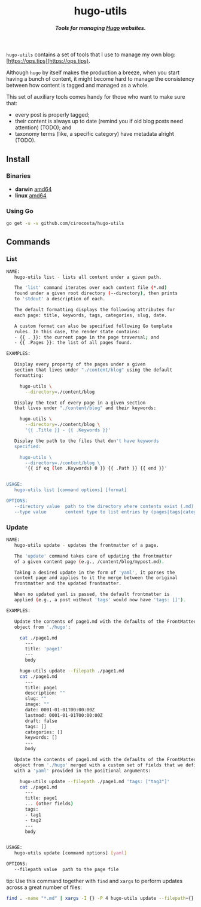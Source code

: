 <h1 align="center">hugo-utils</h1>

<h5 align="center">Tools for managing <a href="https://gohugo.io">Hugo</a> websites.</h5>

<br/>

`hugo-utils` contains a set of tools that I use to manage my own blog: [https://ops.tips](https://ops.tips).

Although `hugo` by itself makes the production a breeze, when you start having a bunch of content, it might become hard to manage the consistency between how content is tagged and managed as a whole.

This set of auxiliary tools comes handy for those who want to make sure that:

- every post is properly tagged; 
- their content is always up to date (remind you if old blog posts need attention) (TODO); and
- taxonomy terms (like, a specific category) have metadata alright (TODO).

## Install

### Binaries

- **darwin** [amd64](https://github.com/cirocosta/hugo-utils/releases/download/0.0.3/hugo-utils_0.0.3_darwin_amd64.tar.gz)
- **linux** [amd64](https://github.com/cirocosta/hugo-utils/releases/download/0.0.3/hugo-utils_0.0.3_linux_amd64.tar.gz)

### Using Go

```sh
go get -u -v github.com/cirocosta/hugo-utils
```

## Commands

### List

```sh
NAME:
   hugo-utils list - lists all content under a given path.

   The 'list' command iterates over each content file (*.md)
   found under a given root directory (--directory), then prints
   to 'stdout' a description of each.

   The default formatting displays the following attributes for
   each page: title, keywords, tags, categories, slug, date.

   A custom format can also be specified following Go template
   rules. In this case, the render state contains:
   - {{ . }}: the current page in the page traversal; and
   - {{ .Pages }}: the list of all pages found.

EXAMPLES:

   Display every property of the pages under a given
   section that lives under "./content/blog" using the default
   formatting:

     hugo-utils \
       --directory=./content/blog

   Display the text of every page in a given section
   that lives under "./content/blog" and their keywords:

     hugo-utils \
       --directory=./content/blog \
       '{{ .Title }} - {{ .Keywords }}'

   Display the path to the files that don't have keywords
   specified:

     hugo-utils \
       --directory=./content/blog \
       '{{ if eq (len .Keywords) 0 }} {{ .Path }} {{ end }}'


USAGE:
   hugo-utils list [command options] [format]

OPTIONS:
   --directory value  path to the directory where contents exist (.md)
   --type value       content type to list entries by (pages|tags|categories) (default: "pages")
```

### Update

```sh
NAME:
   hugo-utils update - updates the frontmatter of a page.

   The 'update' command takes care of updating the frontmatter
   of a given content page (e.g., /content/blog/mypost.md).

   Taking a desired update in the form of 'yaml', it parses the
   content page and applies to it the merge between the original
   frontmatter and the updated frontmatter.

   When no updated yaml is passed, the default frontmatter is
   applied (e.g., a post without 'tags' would now have 'tags: []').

EXAMPLES:

   Update the contents of page1.md with the defaults of the FrontMatter
   object from './hugo':

     cat ./page1.md
       ---
       title: 'page1'
       ---
       body

     hugo-utils update --filepath ./page1.md
     cat ./page1.md
       ---
       title: page1
       description: ""
       slug: ""
       image: ""
       date: 0001-01-01T00:00:00Z
       lastmod: 0001-01-01T00:00:00Z
       draft: false
       tags: []
       categories: []
       keywords: []
       ---
       body

   Update the contents of page1.md with the defaults of the FrontMatter
   object from './hugo' merged with a custom set of fields that we defined
   with a 'yaml' provided in the positional arguments:

     hugo-utils update --filepath ./page1.md 'tags: ["tag3"]'
     cat ./page1.md
       ---
       title: page1
       ... (other fields)
       tags:
       - tag1
       - tag2
       ---
       body


USAGE:
   hugo-utils update [command options] [yaml]

OPTIONS:
   --filepath value  path to the page file
```

tip: Use this command together with `find` and `xargs` to perform updates across a great number of files:

```sh
find . -name "*.md" | xargs -I {} -P 4 hugo-utils update --filepath={}
```


